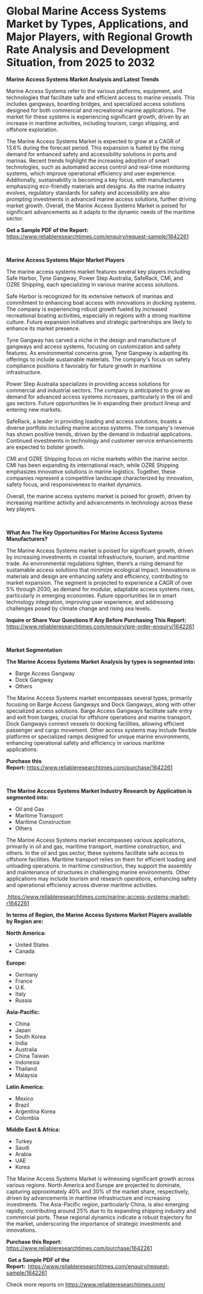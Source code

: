<p><h1>Global Marine Access Systems Market by Types, Applications, and Major Players, with Regional Growth Rate Analysis and Development Situation, from 2025 to 2032</h1></p><p><strong>Marine Access Systems Market Analysis and Latest Trends</strong></p>
<p><p>Marine Access Systems refer to the various platforms, equipment, and technologies that facilitate safe and efficient access to marine vessels. This includes gangways, boarding bridges, and specialized access solutions designed for both commercial and recreational marine applications. The market for these systems is experiencing significant growth, driven by an increase in maritime activities, including tourism, cargo shipping, and offshore exploration.</p><p>The Marine Access Systems Market is expected to grow at a CAGR of 13.6% during the forecast period. This expansion is fueled by the rising demand for enhanced safety and accessibility solutions in ports and marinas. Recent trends highlight the increasing adoption of smart technologies, such as automated access control and real-time monitoring systems, which improve operational efficiency and user experience. Additionally, sustainability is becoming a key focus, with manufacturers emphasizing eco-friendly materials and designs. As the marine industry evolves, regulatory standards for safety and accessibility are also prompting investments in advanced marine access solutions, further driving market growth. Overall, the Marine Access Systems Market is poised for significant advancements as it adapts to the dynamic needs of the maritime sector.</p></p>
<p><strong>Get a Sample PDF of the Report:&nbsp;</strong> <a href="https://www.reliableresearchtimes.com/enquiry/request-sample/1642261?utm_campaign=3036&utm_medium=2&utm_source=Github&utm_content=ia&utm_term=11042025&utm_id=marine-access-systems">https://www.reliableresearchtimes.com/enquiry/request-sample/1642261</a></p>
<p>&nbsp;</p>
<p><strong>Marine Access Systems Major Market Players</strong></p>
<p><p>The marine access systems market features several key players including Safe Harbor, Tyne Gangway, Power Step Australia, SafeRack, CMI, and OZRE Shipping, each specializing in various marine access solutions.</p><p>Safe Harbor is recognized for its extensive network of marinas and commitment to enhancing boat access with innovations in docking systems. The company is experiencing robust growth fueled by increased recreational boating activities, especially in regions with a strong maritime culture. Future expansion initiatives and strategic partnerships are likely to enhance its market presence.</p><p>Tyne Gangway has carved a niche in the design and manufacture of gangways and access systems, focusing on customization and safety features. As environmental concerns grow, Tyne Gangway is adapting its offerings to include sustainable materials. The company's focus on safety compliance positions it favorably for future growth in maritime infrastructure.</p><p>Power Step Australia specializes in providing access solutions for commercial and industrial sectors. The company is anticipated to grow as demand for advanced access systems increases, particularly in the oil and gas sectors. Future opportunities lie in expanding their product lineup and entering new markets.</p><p>SafeRack, a leader in providing loading and access solutions, boasts a diverse portfolio including marine access systems. The company's revenue has shown positive trends, driven by the demand in industrial applications. Continued investments in technology and customer service enhancements are expected to bolster growth.</p><p>CMI and OZRE Shipping focus on niche markets within the marine sector. CMI has been expanding its international reach, while OZRE Shipping emphasizes innovative solutions in marine logistics. Together, these companies represent a competitive landscape characterized by innovation, safety focus, and responsiveness to market dynamics.</p><p>Overall, the marine access systems market is poised for growth, driven by increasing maritime activity and advancements in technology across these key players.</p></p>
<p>&nbsp;</p>
<p><strong>What Are The Key Opportunities For Marine Access Systems Manufacturers?</strong></p>
<p><p>The Marine Access Systems market is poised for significant growth, driven by increasing investments in coastal infrastructure, tourism, and maritime trade. As environmental regulations tighten, there’s a rising demand for sustainable access solutions that minimize ecological impact. Innovations in materials and design are enhancing safety and efficiency, contributing to market expansion. The segment is projected to experience a CAGR of over 5% through 2030, as demand for modular, adaptable access systems rises, particularly in emerging economies. Future opportunities lie in smart technology integration, improving user experience, and addressing challenges posed by climate change and rising sea levels.</p></p>
<p><strong>Inquire or Share Your Questions If Any Before Purchasing This Report:</strong> <a href="https://www.reliableresearchtimes.com/enquiry/pre-order-enquiry/1642261?utm_campaign=3036&utm_medium=2&utm_source=Github&utm_content=ia&utm_term=11042025&utm_id=marine-access-systems">https://www.reliableresearchtimes.com/enquiry/pre-order-enquiry/1642261</a></p>
<p>&nbsp;</p>
<p><strong>Market Segmentation</strong></p>
<p><strong>The Marine Access Systems Market Analysis by types is segmented into:</strong></p>
<p><ul><li>Barge Access Gangway</li><li>Dock Gangway</li><li>Others</li></ul></p>
<p><p>The Marine Access Systems market encompasses several types, primarily focusing on Barge Access Gangways and Dock Gangways, along with other specialized access solutions. Barge Access Gangways facilitate safe entry and exit from barges, crucial for offshore operations and marine transport. Dock Gangways connect vessels to docking facilities, allowing efficient passenger and cargo movement. Other access systems may include flexible platforms or specialized ramps designed for unique marine environments, enhancing operational safety and efficiency in various maritime applications.</p></p>
<p><strong>Purchase this Report:&nbsp;</strong><a href="https://www.reliableresearchtimes.com/purchase/1642261?utm_campaign=3036&utm_medium=2&utm_source=Github&utm_content=ia&utm_term=11042025&utm_id=marine-access-systems">https://www.reliableresearchtimes.com/purchase/1642261</a></p>
<p>&nbsp;</p>
<p><strong>The Marine Access Systems Market Industry Research by Application is segmented into:</strong></p>
<p><ul><li>Oil and Gas</li><li>Maritime Transport</li><li>Maritime Construction</li><li>Others</li></ul></p>
<p><p>The Marine Access Systems market encompasses various applications, primarily in oil and gas, maritime transport, maritime construction, and others. In the oil and gas sector, these systems facilitate safe access to offshore facilities. Maritime transport relies on them for efficient loading and unloading operations. In maritime construction, they support the assembly and maintenance of structures in challenging marine environments. Other applications may include tourism and research operations, enhancing safety and operational efficiency across diverse maritime activities.</p></p>
<p><a href="https://www.reliableresearchtimes.com/marine-access-systems-market-r1642261?utm_campaign=3036&utm_medium=2&utm_source=Github&utm_content=ia&utm_term=11042025&utm_id=marine-access-systems">&nbsp;https://www.reliableresearchtimes.com/marine-access-systems-market-r1642261</a></p>
<p><strong>In terms of Region, the Marine Access Systems Market Players available by Region are:</strong></p>
<p>
    <p> <strong> North America: </strong>
        <ul>
            <li>United States</li>
            <li>Canada</li>
        </ul>
        </p> 
    <p> <strong> Europe: </strong>
        <ul>
            <li>Germany</li>
            <li>France</li>
            <li>U.K.</li>
            <li>Italy</li>
            <li>Russia</li>
        </ul>
        </p> 
    <p> <strong> Asia-Pacific: </strong>
        <ul>
            <li>China</li>
            <li>Japan</li>
            <li>South Korea</li>
            <li>India</li>
            <li>Australia</li>
            <li>China Taiwan</li>
            <li>Indonesia</li>
            <li>Thailand</li>
            <li>Malaysia</li>
        </ul>
        </p> 
    <p> <strong> Latin America: </strong>
        <ul>
            <li>Mexico</li>
            <li>Brazil</li>
            <li>Argentina Korea</li>
            <li>Colombia</li>
        </ul>
        </p> 
    <p> <strong> Middle East & Africa: </strong>
        <ul>
            <li>Turkey</li>
            <li>Saudi</li>
            <li>Arabia</li>
            <li>UAE</li>
            <li>Korea</li>
        </ul>
    </p>
    </p>
<p><p>The Marine Access Systems Market is witnessing significant growth across various regions. North America and Europe are projected to dominate, capturing approximately 40% and 30% of the market share, respectively, driven by advancements in maritime infrastructure and increasing investments. The Asia-Pacific region, particularly China, is also emerging rapidly, contributing around 25% due to its expanding shipping industry and commercial ports. These regional dynamics indicate a robust trajectory for the market, underscoring the importance of strategic investments and innovations.</p></p>
<p><strong>Purchase this Report: </strong><a href="https://www.reliableresearchtimes.com/purchase/1642261?utm_campaign=3036&utm_medium=2&utm_source=Github&utm_content=ia&utm_term=11042025&utm_id=marine-access-systems">https://www.reliableresearchtimes.com/purchase/1642261</a></p>
<p>&nbsp;<strong>Get a Sample PDF of the Report:&nbsp;&nbsp;</strong><a href="https://www.reliableresearchtimes.com/enquiry/request-sample/1642261?utm_campaign=3036&utm_medium=2&utm_source=Github&utm_content=ia&utm_term=11042025&utm_id=marine-access-systems">https://www.reliableresearchtimes.com/enquiry/request-sample/1642261</a></p>
<p><strong></strong></p>
<p>Check more reports on <a href="https://www.reliableresearchtimes.com/?utm_campaign=3036&utm_medium=2&utm_source=Github&utm_content=ia&utm_term=11042025&utm_id=marine-access-systems">https://www.reliableresearchtimes.com/</a></p>